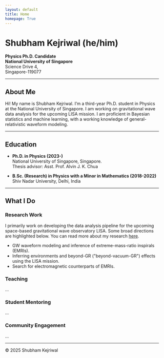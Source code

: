 ```yaml
---
layout: default
title: Home
homepage: True
---
```


# Shubham Kejriwal (he/him)
**Physics Ph.D. Candidate**   
**National University of Singapore**  
Science Drive 4,  
Singapore-119077  

---
## About Me

Hi! My name is Shubham Kejriwal. I’m a third-year Ph.D. student in Physics at the National University of Singapore. I am working on gravitational wave data analysis for the upcoming LISA mission. I am proficient in Bayesian statistics and machine learning, with a working knowledge of general-relativistic waveform modeling.

---
## Education

- **Ph.D. in Physics (2023-)**  
    National University of Singapore, Singapore.   
    Thesis advisor: Asst. Prof. Alvin J. K. Chua  

- **B.Sc. (Research) in Physics with a Minor in Mathematics (2018-2022)**  
    Shiv Nadar University, Delhi, India   

---
## What I Do

### Research Work  

  I primarily work on developing the data analysis pipeline for the upcoming space-based gravitational wave observatory LISA. Some broad directions are highlighted below. You can read more about my research [here](/shubham/research/).  
  
  - GW waveform modeling and inference of extreme-mass-ratio inspirals (EMRIs).  
  - Inferring environments and beyond-GR ("beyond-vacuum-GR") effects using the LISA mission.  
  - Search for electromagnetic counterparts of EMRIs.  

### Teaching  
  ...  
    
### Student Mentoring  
  ...  
    
### Community Engagement
  ...  
    
---
© 2025 Shubham Kejriwal
